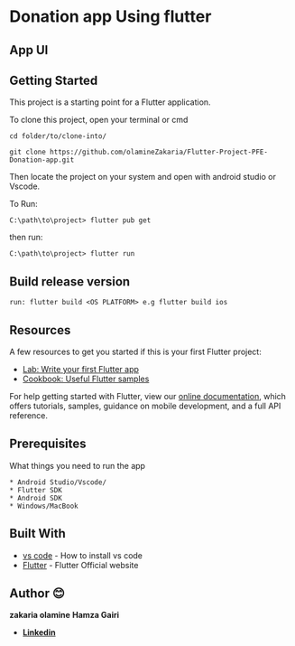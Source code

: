 # Donation app Using flutter
## App UI
## Getting Started

This project is a starting point for a Flutter application.

To clone this project, open your terminal or cmd

```
cd folder/to/clone-into/
```

```
git clone https://github.com/olamineZakaria/Flutter-Project-PFE-Donation-app.git
```

Then locate the project on your system and open with android studio or Vscode.

To Run:
```
C:\path\to\project> flutter pub get

```
then run:

```
C:\path\to\project> flutter run

```

## Build release version

```
run: flutter build <OS PLATFORM> e.g flutter build ios
```

## Resources

A few resources to get you started if this is your first Flutter project:

- [Lab: Write your first Flutter app](https://flutter.io/docs/get-started/codelab)
- [Cookbook: Useful Flutter samples](https://flutter.io/docs/cookbook)

For help getting started with Flutter, view our
[online documentation](https://flutter.io/docs), which offers tutorials,
samples, guidance on mobile development, and a full API reference.

## Prerequisites

What things you need to run the app

```
* Android Studio/Vscode/
* Flutter SDK
* Android SDK
* Windows/MacBook
```
## Built With

- [vs code](https://code.visualstudio.com) - How to install vs code
- [Flutter](https://flutter.io) - Flutter Official website

## Author 😊

**zakaria olamine**
**Hamza Gairi**

- [**Linkedin**](https://ma.linkedin.com/in/zakaria-olamine/)



